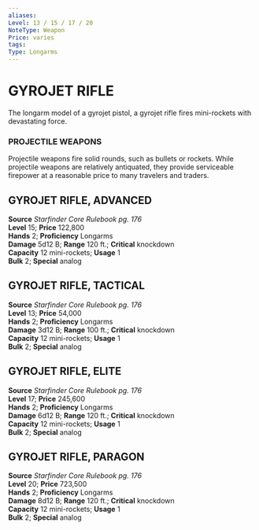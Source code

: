 ```yaml
---
aliases: 
Level: 13 / 15 / 17 / 20
NoteType: Weapon
Price: varies
tags: 
Type: Longarms
---
```

# GYROJET RIFLE
The longarm model of a gyrojet pistol, a gyrojet rifle fires mini-rockets with devastating force.

### PROJECTILE WEAPONS

Projectile weapons fire solid rounds, such as bullets or rockets. While projectile weapons are relatively antiquated, they provide serviceable firepower at a reasonable price to many travelers and traders.  

##  GYROJET RIFLE, ADVANCED

**Source** _Starfinder Core Rulebook pg. 176_  
**Level** 15; **Price** 122,800  
**Hands** 2; **Proficiency** Longarms  
**Damage** 5d12 B; **Range** 120 ft.; **Critical** knockdown  
**Capacity** 12 mini-rockets; **Usage** 1  
**Bulk** 2; **Special** analog

##  GYROJET RIFLE, TACTICAL

**Source** _Starfinder Core Rulebook pg. 176_  
**Level** 13; **Price** 54,000  
**Hands** 2; **Proficiency** Longarms  
**Damage** 3d12 B; **Range** 100 ft.; **Critical** knockdown  
**Capacity** 12 mini-rockets; **Usage** 1  
**Bulk** 2; **Special** analog

##  GYROJET RIFLE, ELITE

**Source** _Starfinder Core Rulebook pg. 176_  
**Level** 17; **Price** 245,600  
**Hands** 2; **Proficiency** Longarms  
**Damage** 6d12 B; **Range** 120 ft.; **Critical** knockdown  
**Capacity** 12 mini-rockets; **Usage** 1  
**Bulk** 2; **Special** analog

##  GYROJET RIFLE, PARAGON

**Source** _Starfinder Core Rulebook pg. 176_  
**Level** 20; **Price** 723,500  
**Hands** 2; **Proficiency** Longarms  
**Damage** 8d12 B; **Range** 120 ft.; **Critical** knockdown  
**Capacity** 12 mini-rockets; **Usage** 1  
**Bulk** 2; **Special** analog
